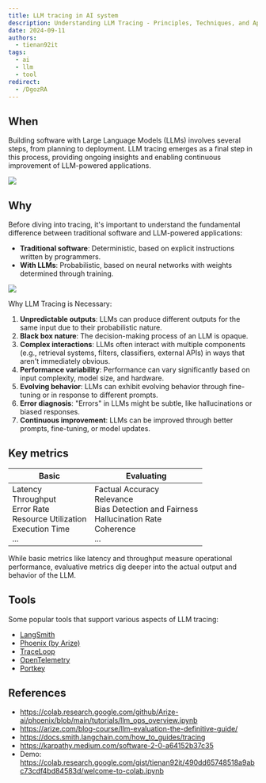 ```yaml
---
title: LLM tracing in AI system
description: Understanding LLM Tracing - Principles, Techniques, and Applications in building LLM-powered AI systems.
date: 2024-09-11
authors:
  - tienan92it
tags:
  - ai
  - llm
  - tool
redirect:
  - /DgozRA
---
```


## When

Building software with Large Language Models (LLMs) involves several steps, from planning to deployment. LLM tracing emerges as a final step in this process, providing ongoing insights and enabling continuous improvement of LLM-powered applications.

![](assets/llm-tracing-build-steps.webp)

## Why

Before diving into tracing, it's important to understand the fundamental difference between traditional software and LLM-powered applications:

- **Traditional software**: Deterministic, based on explicit instructions written by programmers.
- **With LLMs**: Probabilistic, based on neural networks with weights determined through training.

![](assets/llm-tracing-architecture.webp)

Why LLM Tracing is Necessary:

1. **Unpredictable outputs**: LLMs can produce different outputs for the same input due to their probabilistic nature.
2. **Black box nature**: The decision-making process of an LLM is opaque.
3. **Complex interactions**: LLMs often interact with multiple components (e.g., retrieval systems, filters, classifiers, external APIs) in ways that aren't immediately obvious.
4. **Performance variability**: Performance can vary significantly based on input complexity, model size, and hardware.
5. **Evolving behavior**: LLMs can exhibit evolving behavior through fine-tuning or in response to different prompts.
6. **Error diagnosis**: "Errors" in LLMs might be subtle, like hallucinations or biased responses.
7. **Continuous improvement**: LLMs can be improved through better prompts, fine-tuning, or model updates.

## Key metrics

| **Basic**                                                                            | **Evaluating**                                                                                         |
| ------------------------------------------------------------------------------------ | ------------------------------------------------------------------------------------------------------ |
| Latency<br>Throughput<br>Error Rate<br>Resource Utilization<br>Execution Time<br>... | Factual Accuracy<br>Relevance<br>Bias Detection and Fairness<br>Hallucination Rate<br>Coherence<br>... |

While basic metrics like latency and throughput measure operational performance, evaluative metrics dig deeper into the actual output and behavior of the LLM.

## Tools

Some popular tools that support various aspects of LLM tracing:

- [LangSmith](https://docs.smith.langchain.com/)
- [Phoenix (by Arize)](https://arize.com/)
- [TraceLoop](https://arize.com/)
- [OpenTelemetry](https://opentelemetry.io/blog/2024/llm-observability/)
- [Portkey](https://portkey.ai/)

## References

- https://colab.research.google.com/github/Arize-ai/phoenix/blob/main/tutorials/llm_ops_overview.ipynb
- https://arize.com/blog-course/llm-evaluation-the-definitive-guide/
- https://docs.smith.langchain.com/how_to_guides/tracing
- https://karpathy.medium.com/software-2-0-a64152b37c35
- Demo: https://colab.research.google.com/gist/tienan92it/490dd65748518a9abc73cdf4bd84583d/welcome-to-colab.ipynb
